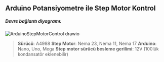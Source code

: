## Arduino Potansiyometre ile Step Motor Kontrol
##### Devre bağlantı diyagramı:
![ArduinoStepMotorControl drawio](https://user-images.githubusercontent.com/68166850/140946999-9bbfa6c3-3572-4a85-ab47-1178bd692d8c.png)
> **Sürücü**: A4988
>**Step Motor**: Nema 23, Nema 11, Nema 17
>**Arduino**: Nano, Uno, Mega
>**Step motor sürücü  besleme gerilimi**: 12V (100lük kondansatör eklenebilir)
